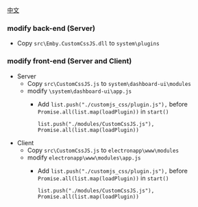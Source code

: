 [中文](README.md)
### modify back-end (Server)
- Copy `src\Emby.CustomCssJS.dll` to `system\plugins`

### modify front-end (Server and Client)
- Server
  - Copy `src\CustomCssJS.js` to `system\dashboard-ui\modules`
  - modify `\system\dashboard-ui\app.js`
    - Add `list.push("./customjs_css/plugin.js"),` before `Promise.all(list.map(loadPlugin))` in `start()`
  
      ```
      list.push("./modules/CustomCssJS.js"),
      Promise.all(list.map(loadPlugin))
      ```
- Client
  - Copy `src\CustomCssJS.js` to `electronapp\www\modules`
  - modify `electronapp\www\modules\app.js`
    - Add `list.push("./customjs_css/plugin.js"),` before `Promise.all(list.map(loadPlugin))` in `start()`
  
      ```
      list.push("./modules/CustomCssJS.js"),
      Promise.all(list.map(loadPlugin))
      ```